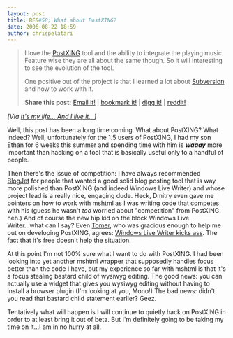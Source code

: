 ```yaml
---
layout: post
title: RE&#58; What about PostXING?
date: 2006-08-22 18:59
author: chrispelatari
---
```


<blockquote>
  <p>I love the <a href="http://postxing.net/blog/">PostXING</a> tool and the
  ability to integrate the playing music. Feature wise they are all about the
  same though. So it will interesting to see the evolution of the tool.</p>
  <p>One positive out of the project is that I learned a lot about <a href="http://search.msn.com/results.aspx?q=Subversion&amp;FORM=QBRE">Subversion</a>
  and how to work with it.</p>
  <div class="shareblock"><strong>Share this post:</strong> <a title="Email What about PostXING?" href="mailto:?body=Thought%20you%20might%20like%20this:%20http://jazzynupe.net/blog/archive/2006/08/22/775.aspx&amp;subject=What+about+PostXING%3f">Email
  it!</a> | <a title="Submit What about PostXING? to del.icio.us" href="http://del.icio.us/post?url=http://jazzynupe.net/blog/archive/2006/08/22/775.aspx&amp;title=What+about+PostXING%3f">bookmark
  it!</a> | <a title="Submit What about PostXING? to digg.com" href="http://www.digg.com/submit?url=http://jazzynupe.net/blog/archive/2006/08/22/775.aspx&amp;phase=2">digg
  it!</a> | <a title="Submit What about PostXING? to reddit.com" href="http://reddit.com/submit?url=http://jazzynupe.net/blog/archive/2006/08/22/775.aspx&amp;title=What+about+PostXING%3f">reddit!</a></div><img height="1" src="http://jazzynupe.net/blog/aggbug.aspx?PostID=775" width="1" /></blockquote>
<p><i>[Via <a href="http://jazzynupe.net/blog/archive/2006/08/22/775.aspx">It's
my life... And I live it...</a>]</i> </p>
<p>Well, this post has been a long time coming. What about PostXING? What
indeed? Well, unfortunately for the 1.5 users of PostXING, I had my son Ethan
for 6 weeks this summer and spending time with him is
<strong><em>waaay</em></strong> more important than hacking on a tool that is
basically useful only to a handful of people. </p>
<p>Then there's the issue of competition: I have always recommended <a href="http://blogjet.com">BlogJet</a> for people that wanted a good solid
blog posting tool that is way more polished than PostXING (and indeed Windows
Live Writer) and whose project lead is a really nice, engaging dude.
Heck, Dmitry even gave me pointers on how to work with mshtml as I was
writing code that competes with his (guess he wasn't <em>too</em> worried about
"competition" from PostXING. heh.) And of course the new hip kid on the block
Windows Live Writer...what can I say? Even <a href="http://tomergabel.com">Tomer</a>, who was gracious enough to help me out
on developing PostXING, agrees: <a href="http://www.tomergabel.com/PermaLink,guid,8a9d12a0-4eb4-4cf1-aeba-ec956fc8be43.aspx">Windows
Live Writer kicks ass</a>. The fact that it's free doesn't help the
situation.</p>
<p>At this point I'm not 100% sure what I want to do with PostXING. I had been
looking into yet another mshtml wrapper that supposedly handles focus better
than the code I have, but my experience so far with mshtml is that it's a focus
stealing bastard child of wysiwyg editing. The good news: you can actually use a
widget that gives you wysiwyg editing without having to install a browser plugin
(I'm looking at you, Mono!) The bad news: didn't you read that bastard child
statement earlier? Geez.</p>
<p>Tentatively what will happen is I will continue to quietly hack on PostXING
in order to at least bring it out of beta. But I'm definitely going to be taking
my time on it...I am in no hurry at all.</p>
